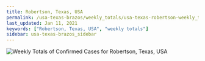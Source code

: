 ```yaml
---
title: Robertson, Texas, USA
permalink: /usa-texas-brazos/weekly_totals/usa-texas-robertson-weekly_totals.html
last_updated: Jan 11, 2021
keywords: ["Robertson, Texas, USA", "weekly totals"]
sidebar: usa-texas-brazos_sidebar
---
```


![Weekly Totals of Confirmed Cases for Robertson, Texas, USA](/covid_tracker/images/graphs/usa-texas-robertson-weekly_totals_graph.png)
